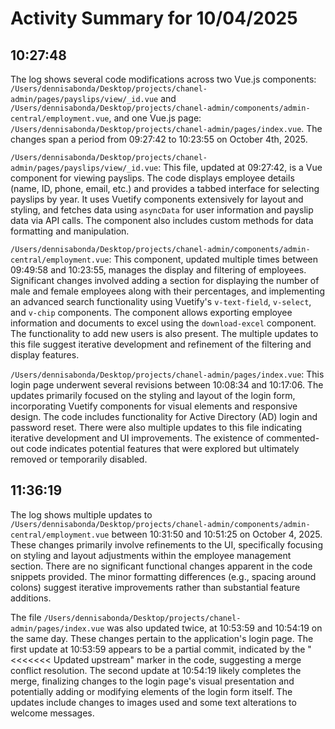 # Activity Summary for 10/04/2025

## 10:27:48
The log shows several code modifications across two Vue.js components: `/Users/dennisabonda/Desktop/projects/chanel-admin/pages/payslips/view/_id.vue` and `/Users/dennisabonda/Desktop/projects/chanel-admin/components/admin-central/employment.vue`, and one Vue.js page: `/Users/dennisabonda/Desktop/projects/chanel-admin/pages/index.vue`.  The changes span a period from 09:27:42 to 10:23:55 on October 4th, 2025.


`/Users/dennisabonda/Desktop/projects/chanel-admin/pages/payslips/view/_id.vue`: This file, updated at 09:27:42,  is a Vue component for viewing payslips. The code displays employee details (name, ID, phone, email, etc.) and provides a tabbed interface for selecting payslips by year.  It uses Vuetify components extensively for layout and styling, and fetches data using `asyncData` for user information and payslip data via API calls. The component also includes custom methods for data formatting and manipulation.


`/Users/dennisabonda/Desktop/projects/chanel-admin/components/admin-central/employment.vue`: This component, updated multiple times between 09:49:58 and 10:23:55,  manages the display and filtering of employees.  Significant changes involved adding a section for displaying the number of male and female employees along with their percentages, and implementing an advanced search functionality using Vuetify's `v-text-field`, `v-select`, and `v-chip` components. The component allows exporting employee information and documents to excel using the `download-excel` component. The functionality to add new users is also present.  The multiple updates to this file suggest iterative development and refinement of the filtering and display features.


`/Users/dennisabonda/Desktop/projects/chanel-admin/pages/index.vue`: This login page underwent several revisions between 10:08:34 and 10:17:06. The updates primarily focused on the styling and layout of the login form, incorporating Vuetify components for visual elements and responsive design.  The code includes functionality for Active Directory (AD) login and password reset.  There were also multiple updates to this file indicating iterative development and UI improvements. The existence of commented-out code indicates potential features that were explored but ultimately removed or temporarily disabled.


## 11:36:19
The log shows multiple updates to `/Users/dennisabonda/Desktop/projects/chanel-admin/components/admin-central/employment.vue` between 10:31:50 and 10:51:25 on October 4, 2025.  These changes primarily involve refinements to the UI, specifically focusing on styling and layout adjustments within the employee management section. There are no significant functional changes apparent in the code snippets provided. The minor formatting differences (e.g., spacing around colons) suggest iterative improvements rather than substantial feature additions.

The file `/Users/dennisabonda/Desktop/projects/chanel-admin/pages/index.vue` was also updated twice, at 10:53:59 and 10:54:19 on the same day. These changes pertain to the application's login page.  The first update at 10:53:59 appears to be a partial commit, indicated by the "<<<<<<< Updated upstream" marker in the code, suggesting a merge conflict resolution. The second update at 10:54:19 likely completes the merge, finalizing changes to the login page's visual presentation and potentially adding or modifying elements of the login form itself.  The updates include changes to images used and some text alterations to welcome messages.
